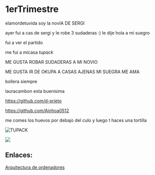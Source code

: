 # 1erTrimestre
elamordetuvida
soy la novIA DE SERGI

ayer fui a cas de sergi y le robe 3 sudaderas :)
le dije hola a mi suegro

fui a ver el partido

me fui a micasa
_tupack_

ME GUSTA ROBAR SUDADERAS A MI NOVIO

ME GUSTA IR DE OKUPA A CASAS AJENAS
MI SUEGRA ME AMA

bollera siempre

lauracambon esta buenisima

https://github.com/d-prieto

https://github.com/Ainhoa0512

me comes los huevos por debajo del culo y luego t haces una tortilla

![TUPACK](https://www.google.com/url?sa=i&url=https%3A%2F%2Felpais.com%2Felpais%2F2020%2F09%2F09%2Ficon%2F1599637837_901766.html&psig=AOvVaw35VIvGgz335HElNRZfK6Yk&ust=1631779657293000&source=images&cd=vfe&ved=0CAYQjRxqFwoTCPCLqojDgPMCFQAAAAAdAAAAABAE)

![](https://imagenes.elpais.com/resizer/CSjli7uAXbNxDaVA4tyMEIojaPI=/1960x0/cloudfront-eu-central-1.images.arcpublishing.com/prisa/FLMAA3N4R34QMOFWRVMFP4PO4I.jpg)

## Enlaces:

[Arquitectura de ordenadores](https://github.com/Ainhoa0512/1erTrimestre/blob/main/ARQUITECTURA%20DE%20ORDENADORES.MD)
